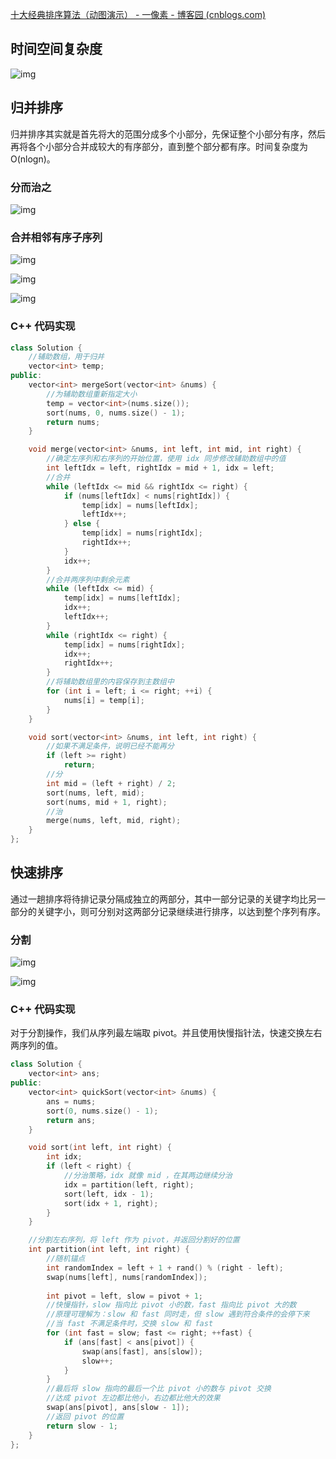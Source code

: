 [十大经典排序算法（动图演示） - 一像素 - 博客园 (cnblogs.com)](https://www.cnblogs.com/onepixel/articles/7674659.html)

## 时间空间复杂度

![img](https://cdn.jsdelivr.net/gh/TBDGF/TBDGF.github.io@master/img/ef35/849589-20180402133438219-1946132192.png)

## 归并排序

归并排序其实就是首先将大的范围分成多个小部分，先保证整个小部分有序，然后再将各个小部分合并成较大的有序部分，直到整个部分都有序。时间复杂度为 O(nlogn)。

### 分而治之

![img](https://cdn.jsdelivr.net/gh/TBDGF/TBDGF.github.io@master/img/ef35/1024555-20161218163120151-452283750.png)



### 合并相邻有序子序列

![img](https://cdn.jsdelivr.net/gh/TBDGF/TBDGF.github.io@master/img/ef35/1024555-20161218194621308-588010220.png)

![img](https://cdn.jsdelivr.net/gh/TBDGF/TBDGF.github.io@master/img/ef35/1024555-20161218194508761-468169540.png)

![img](https://cdn.jsdelivr.net/gh/TBDGF/TBDGF.github.io@master/img/ef35/1024555-20161218194621308-588010221.png)



### C++ 代码实现

```c++
class Solution {
    //辅助数组，用于归并
    vector<int> temp;
public:
    vector<int> mergeSort(vector<int> &nums) {
        //为辅助数组重新指定大小
        temp = vector<int>(nums.size());
        sort(nums, 0, nums.size() - 1);
        return nums;
    }

    void merge(vector<int> &nums, int left, int mid, int right) {
        //确定左序列和右序列的开始位置，使用 idx 同步修改辅助数组中的值
        int leftIdx = left, rightIdx = mid + 1, idx = left;
        //合并
        while (leftIdx <= mid && rightIdx <= right) {
            if (nums[leftIdx] < nums[rightIdx]) {
                temp[idx] = nums[leftIdx];
                leftIdx++;
            } else {
                temp[idx] = nums[rightIdx];
                rightIdx++;
            }
            idx++;
        }
        //合并两序列中剩余元素
        while (leftIdx <= mid) {
            temp[idx] = nums[leftIdx];
            idx++;
            leftIdx++;
        }
        while (rightIdx <= right) {
            temp[idx] = nums[rightIdx];
            idx++;
            rightIdx++;
        }
        //将辅助数组里的内容保存到主数组中
        for (int i = left; i <= right; ++i) {
            nums[i] = temp[i];
        }
    }

    void sort(vector<int> &nums, int left, int right) {
        //如果不满足条件，说明已经不能再分
        if (left >= right)
            return;
        //分
        int mid = (left + right) / 2;
        sort(nums, left, mid);
        sort(nums, mid + 1, right);
        //治
        merge(nums, left, mid, right);
    }
};
```



## 快速排序

通过一趟排序将待排记录分隔成独立的两部分，其中一部分记录的关键字均比另一部分的关键字小，则可分别对这两部分记录继续进行排序，以达到整个序列有序。

### 分割

![img](https://cdn.jsdelivr.net/gh/TBDGF/TBDGF.github.io@master/img/ef35/1024555-20170108162758159-793891242.png)

![img](https://cdn.jsdelivr.net/gh/TBDGF/TBDGF.github.io@master/img/ef35/1024555-20170108162855675-777137351.png)



### C++ 代码实现

对于分割操作，我们从序列最左端取 pivot。并且使用快慢指针法，快速交换左右两序列的值。

```c++
class Solution {
    vector<int> ans;
public:
    vector<int> quickSort(vector<int> &nums) {
        ans = nums;
        sort(0, nums.size() - 1);
        return ans;
    }

    void sort(int left, int right) {
        int idx;
        if (left < right) {
            //分治策略，idx 就像 mid ，在其两边继续分治
            idx = partition(left, right);
            sort(left, idx - 1);
            sort(idx + 1, right);
        }
    }

    //分割左右序列，将 left 作为 pivot，并返回分割好的位置
    int partition(int left, int right) {
        //随机锚点
        int randomIndex = left + 1 + rand() % (right - left);
        swap(nums[left], nums[randomIndex]);
        
        int pivot = left, slow = pivot + 1;
        //快慢指针，slow 指向比 pivot 小的数，fast 指向比 pivot 大的数
        //原理可理解为：slow 和 fast 同时走，但 slow 遇到符合条件的会停下来
        //当 fast 不满足条件时，交换 slow 和 fast
        for (int fast = slow; fast <= right; ++fast) {
            if (ans[fast] < ans[pivot]) {
                swap(ans[fast], ans[slow]);
                slow++;
            }
        }
        //最后将 slow 指向的最后一个比 pivot 小的数与 pivot 交换
        //达成 pivot 左边都比他小，右边都比他大的效果
        swap(ans[pivot], ans[slow - 1]);
        //返回 pivot 的位置
        return slow - 1;
    }
};
```

